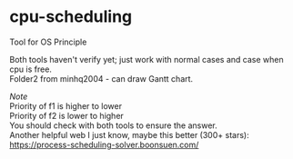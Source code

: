 # cpu-scheduling
Tool for OS Principle  

Both tools haven't verify yet; just work with normal cases and case when cpu is free.  
Folder2 from minhq2004 - can draw Gantt chart.  

*Note*  
Priority of f1 is higher to lower  
Priority of f2 is lower  to higher  
You should check  with both tools to ensure the answer.  
Another helpful web I just know, maybe this better (300+ stars): https://process-scheduling-solver.boonsuen.com/
